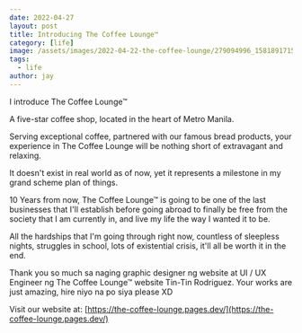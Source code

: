 ```yaml
---
date: 2022-04-27 
layout: post
title: Introducing The Coffee Lounge™
category: [life]
image: /assets/images/2022-04-22-the-coffee-lounge/279094996_1581891715529535_8867864137325537511_n.jpg
tags:
  - life
author: jay
---
```


I introduce The Coffee Lounge™

A five-star coffee shop, located in the heart of Metro Manila.

Serving exceptional coffee, partnered with our famous bread products, your experience in The Coffee Lounge will be nothing short of extravagant and relaxing.

It doesn't exist in real world as of now, yet it represents a milestone in my grand scheme plan of things.

10 Years from now, The Coffee Lounge™ is going to be one of the last businesses that I'll establish before going abroad to finally be free from the society that I am currently in, and live my life the way I wanted it to be.

All the hardships that I'm going through right now, countless of sleepless nights, struggles in school, lots of existential crisis, it'll all be worth it in the end.

Thank you so much sa naging graphic designer ng website at UI / UX Engineer ng The Coffee Lounge™ website Tin-Tin Rodriguez. Your works are just amazing, hire niyo na po siya please XD

Visit our website at:  [https://the-coffee-lounge.pages.dev/](https://the-coffee-lounge.pages.dev/)